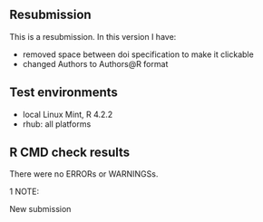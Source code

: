 ## Resubmission
This is a resubmission. In this version I have:

* removed space between doi specification to make it clickable
* changed Authors to Authors@R format

## Test environments
* local Linux Mint, R 4.2.2
* rhub: all platforms

## R CMD check results
There were no ERRORs or WARNINGSs.

1 NOTE:

New submission

